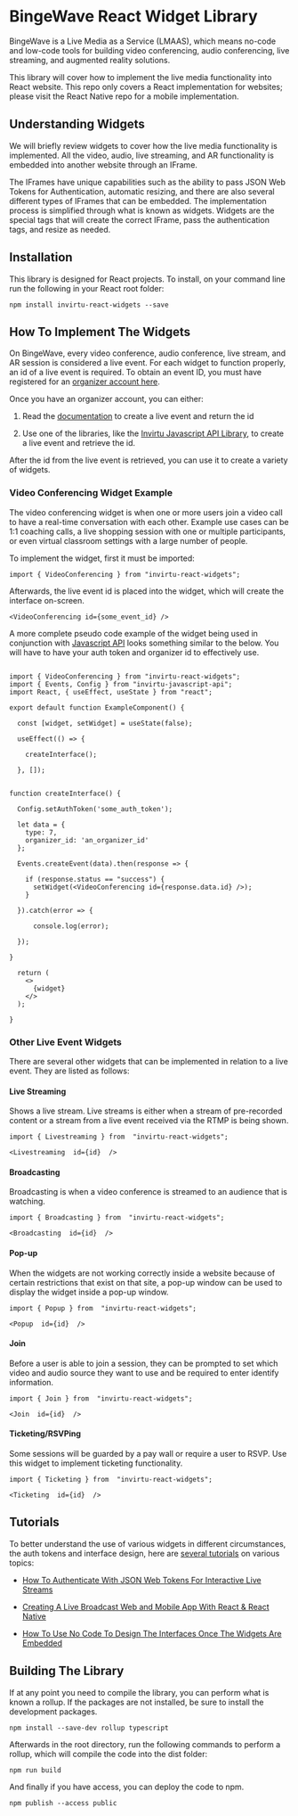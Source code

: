 
# BingeWave React Widget Library

  BingeWave is a Live Media as a Service (LMAAS), which means no-code and low-code tools for building video conferencing, audio conferencing, live streaming, and augmented reality solutions. 

This library will cover how to implement the live media functionality into React website. This repo only covers a React implementation for websites; please visit the React Native repo for a mobile implementation.

## Understanding Widgets
We will briefly review widgets to cover how the live media functionality is implemented. All the video, audio, live streaming, and AR functionality is embedded into another website through an IFrame.

The IFrames have unique capabilities such as the ability to pass JSON Web Tokens for Authentication, automatic resizing, and there are also several different types of IFrames that can be embedded. The implementation process is simplified through what is known as widgets. Widgets are the special tags that will create the correct IFrame, pass the authentication tags, and resize as needed.

## Installation

This library is designed for React projects. To install, on your command line run the following in your React root folder:

`npm install invirtu-react-widgets --save`


## How To Implement The Widgets

On BingeWave, every video conference, audio conference, live stream, and AR session is considered a live event. For each widget to function properly, an id of a live event is required. To obtain an event ID, you must have registered for an [organizer account here](https://developers.bingewave.com/organizers).

Once you have an organizer account, you can either:

1. Read the [documentation](https://developers.bingewave.com/docs/events#create) to create a live event and return the id

2. Use one of the libraries, like the [Invirtu Javascript API Library](https://www.npmjs.com/package/invirtu-javascript-api), to create a live event and retrieve the id.

After the id from the live event is retrieved, you can use it to create a variety of widgets.
 

### Video Conferencing Widget Example

The video conferencing widget is when one or more users join a video call to have a real-time conversation with each other. Example use cases can be 1:1 coaching calls, a live shopping session with one or multiple participants, or even virtual classroom settings with a large number of people.

To implement the widget, first it must be imported:

  
`import { VideoConferencing } from "invirtu-react-widgets";`


Afterwards, the live event id is placed into the widget, which will create the interface on-screen.

`<VideoConferencing id={some_event_id} />`

  A more complete pseudo code example of the widget being used in conjunction with [Javascript API](https://www.npmjs.com/package/invirtu-javascript-api) looks something similar to the below. You will have to have your auth token and organizer id to effectively use.
```

import { VideoConferencing } from "invirtu-react-widgets";
import { Events, Config } from "invirtu-javascript-api";
import React, { useEffect, useState } from "react";

export default function ExampleComponent() {

  const [widget, setWidget] = useState(false);

  useEffect(() => {

    createInterface();

  }, []);

  
function createInterface() {

  Config.setAuthToken('some_auth_token');

  let data = {
    type: 7,
    organizer_id: 'an_organizer_id'
  };

  Events.createEvent(data).then(response => {

    if (response.status == "success") {
      setWidget(<VideoConferencing id={response.data.id} />);
    }

  }).catch(error => {

      console.log(error);

  });
  
}

  return (
    <>
      {widget}
    </>
  );

}
```
### Other Live Event Widgets

There are several other widgets that can be implemented in relation to a live event. They are listed as follows: 

#### Live Streaming
Shows a live stream. Live streams is either when a stream of pre-recorded content or a stream from a live event received via the RTMP is being shown.
```
import { Livestreaming } from  "invirtu-react-widgets";

<Livestreaming  id={id}  />
```

#### Broadcasting
Broadcasting is when a video conference is streamed to an audience that is watching.

```
import { Broadcasting } from  "invirtu-react-widgets";

<Broadcasting  id={id}  />
```

#### Pop-up
When the widgets are not working correctly inside a website because of certain restrictions that exist on that site, a pop-up window can be used to display the widget inside a pop-up window.

```
import { Popup } from  "invirtu-react-widgets";

<Popup  id={id}  />
```

#### Join
Before a user is able to join a session, they can be prompted to set which video and audio source they want to use and be required to enter identify information.

```
import { Join } from  "invirtu-react-widgets";

<Join  id={id}  />
```

#### Ticketing/RSVPing
Some sessions will be guarded by a pay wall or require a user to RSVP. Use this widget to implement ticketing functionality.

```
import { Ticketing } from  "invirtu-react-widgets";

<Ticketing  id={id}  />
```

## Tutorials

  
To better understand the use of various widgets in different circumstances, the auth tokens and interface design, here are [several tutorials](https://developers.bingewave.com/tutorials) on various topics:

  

- [How To Authenticate With JSON Web Tokens For Interactive Live Streams](https://medium.com/bingewave/how-to-authenticate-with-json-web-tokens-for-interactive-live-streams-61dd2675b3e6)

- [Creating A Live Broadcast Web and Mobile App With React & React Native](https://medium.com/bingewave/creating-a-live-broadcast-web-and-mobile-app-135e451fec36)

- [How To Use No Code To Design The Interfaces Once The Widgets Are Embedded](https://medium.com/bingewave/how-to-develop-video-conferencing-live-streaming-app-with-minimal-coding-2458ff1ee7a1)

  

## Building The Library

If at any point you need to compile the library, you can perform what is known a rollup. If the packages are not installed, be sure to install the development packages.
  
`npm install --save-dev rollup typescript`

Afterwards in the root directory, run the following commands to perform a rollup, which will compile the code into the dist folder:

`npm run build`

And finally if you have access, you can deploy the code to npm.

  

`npm publish --access public`